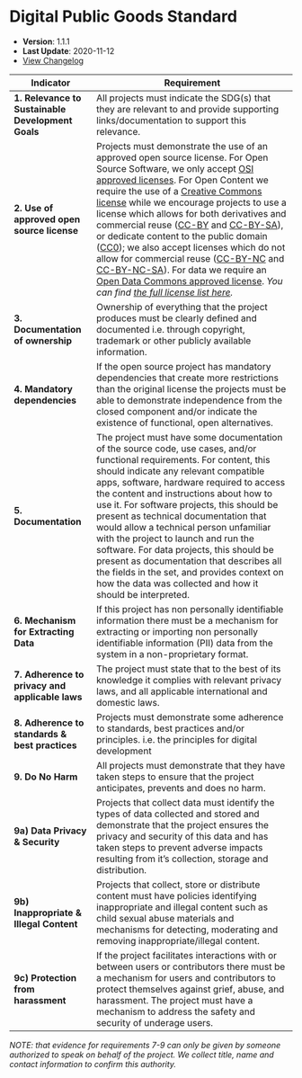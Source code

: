 # Digital Public Goods Standard

* **Version**: 1.1.1
* **Last Update**: 2020-11-12
* [View Changelog](https://github.com/DPGAlliance/DPG-Standard/blob/master/CHANGELOG.md)

Indicator |	Requirement
--- | ---
**1. Relevance to Sustainable Development Goals** |	All projects must indicate the SDG(s) that they are relevant to and provide supporting links/documentation to support this relevance. 
**2. Use of approved open source license** |	Projects must demonstrate the use of an approved open source license. For Open Source Software, we only accept [OSI approved licenses](https://opensource.org/licenses). For Open Content we require the use of a [Creative Commons license](https://creativecommons.org/licenses/) while we encourage projects to use a license which allows for both derivatives and commercial reuse ([CC-BY](https://creativecommons.org/licenses/by/4.0/) and [CC-BY-SA](https://creativecommons.org/licenses/by-sa/4.0/)), or dedicate content to the public domain ([CC0](https://creativecommons.org/choose/zero/)); we also accept licenses which do not allow for commercial reuse ([CC-BY-NC](https://creativecommons.org/licenses/by-nc/4.0/) and [CC-BY-NC-SA](https://creativecommons.org/licenses/by-nc-sa/4.0/)). For data we require an [Open Data Commons approved license](https://opendefinition.org/licenses/).  *You can find [the full license list here](https://github.com/unicef/publicgoods-candidates/blob/master/docs/licenses.md).*
**3. Documentation of ownership** |	Ownership of everything that the project produces must be clearly defined and documented i.e. through copyright, trademark or other publicly available information.
**4. Mandatory dependencies** |	If the open source project has mandatory dependencies that create more restrictions than the original license the projects must be able to demonstrate independence from the closed component and/or indicate the existence of functional, open alternatives.
**5. Documentation** |	The project must have some documentation of the source code, use cases, and/or functional requirements. For content, this should indicate any relevant compatible apps, software, hardware required to access the content and instructions about how to use it. For software projects, this should be present as technical documentation that would allow a technical person unfamiliar with the project to  launch and run the software. For data projects, this should be present as documentation that describes all the fields in the set, and provides context on how the data was collected and how it should be interpreted.
**6. Mechanism for Extracting Data** |	If this project has non personally identifiable information there must be a mechanism for extracting or importing non personally identifiable information (PII) data from the system in a non-proprietary format.
**7. Adherence to privacy and applicable laws** |	The project must state that to the best of its knowledge it complies with relevant privacy laws, and all applicable international and domestic laws.
**8. Adherence to standards & best practices** |	Projects must demonstrate some adherence to standards, best practices and/or principles. i.e. the principles for digital development
**9. Do No Harm** | 	All projects must demonstrate that they have taken steps to ensure that the project anticipates, prevents and does no harm. 
**9a) Data Privacy & Security** |	Projects that collect data must identify the types of data collected and stored and demonstrate that the project ensures the privacy and security of this data and has taken steps to prevent adverse impacts resulting from it’s collection, storage and distribution.
**9b) Inappropriate & Illegal Content** |	Projects that collect, store or distribute content must have policies identifying inappropriate and illegal content such as child sexual abuse materials and mechanisms for detecting, moderating and removing inappropriate/illegal content.
**9c) Protection from harassment** |	If the project facilitates interactions with or between users or contributors there must be a mechanism for users and contributors to protect themselves against grief, abuse, and harassment. The project must have a mechanism to address the safety and security of underage users.

*NOTE: that evidence for requirements 7-9 can only be given by someone authorized to speak on behalf of the project. We collect title, name and contact information to confirm this authority.*
